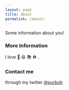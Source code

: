 ```yaml
---
layout: page
title: About
permalink: /about/
---
```


Some information about you!

### More Information

I love :ice_cream: :laughing: :books: :soccer: .

### Contact me

through my twitter [@purboh](https://www.twitter.com/purboh)
